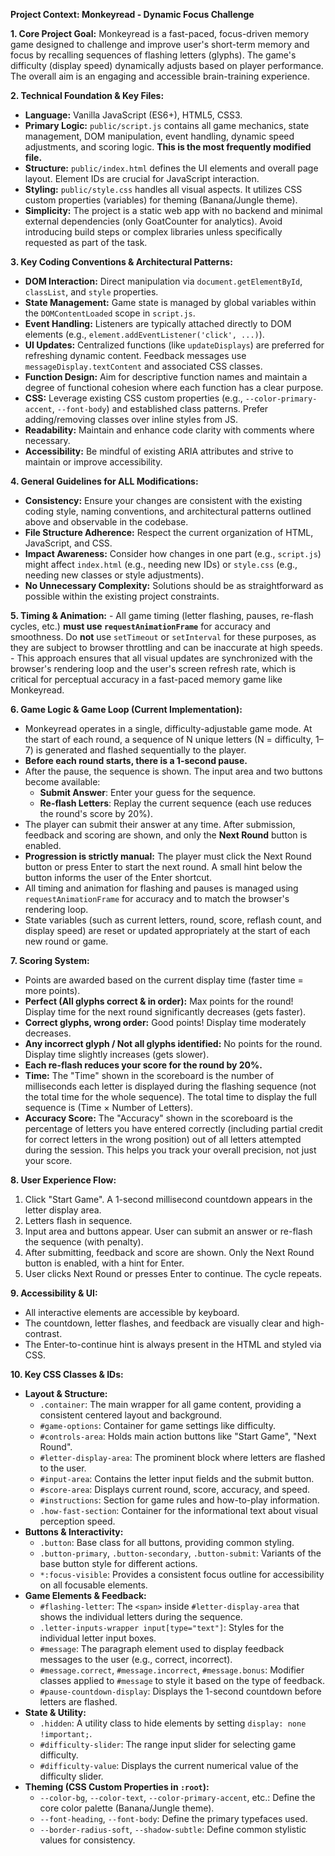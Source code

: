 **Project Context: Monkeyread - Dynamic Focus Challenge**

**1. Core Project Goal:**
Monkeyread is a fast-paced, focus-driven memory game designed to challenge and improve user's short-term memory and focus by recalling sequences of flashing letters (glyphs). The game's difficulty (display speed) dynamically adjusts based on player performance. The overall aim is an engaging and accessible brain-training experience.

**2. Technical Foundation & Key Files:**
   - **Language:** Vanilla JavaScript (ES6+), HTML5, CSS3.
   - **Primary Logic:** `public/script.js` contains all game mechanics, state management, DOM manipulation, event handling, dynamic speed adjustments, and scoring logic. **This is the most frequently modified file.**
   - **Structure:** `public/index.html` defines the UI elements and overall page layout. Element IDs are crucial for JavaScript interaction.
   - **Styling:** `public/style.css` handles all visual aspects. It utilizes CSS custom properties (variables) for theming (Banana/Jungle theme).
   - **Simplicity:** The project is a static web app with no backend and minimal external dependencies (only GoatCounter for analytics). Avoid introducing build steps or complex libraries unless specifically requested as part of the task.

**3. Key Coding Conventions & Architectural Patterns:**
   - **DOM Interaction:** Direct manipulation via `document.getElementById`, `classList`, and `style` properties.
   - **State Management:** Game state is managed by global variables within the `DOMContentLoaded` scope in `script.js`.
   - **Event Handling:** Listeners are typically attached directly to DOM elements (e.g., `element.addEventListener('click', ...)`).
   - **UI Updates:** Centralized functions (like `updateDisplays`) are preferred for refreshing dynamic content. Feedback messages use `messageDisplay.textContent` and associated CSS classes.
   - **Function Design:** Aim for descriptive function names and maintain a degree of functional cohesion where each function has a clear purpose.
   - **CSS:** Leverage existing CSS custom properties (e.g., `--color-primary-accent`, `--font-body`) and established class patterns. Prefer adding/removing classes over inline styles from JS.
   - **Readability:** Maintain and enhance code clarity with comments where necessary.
   - **Accessibility:** Be mindful of existing ARIA attributes and strive to maintain or improve accessibility.

**4. General Guidelines for ALL Modifications:**
   - **Consistency:** Ensure your changes are consistent with the existing coding style, naming conventions, and architectural patterns outlined above and observable in the codebase.
   - **File Structure Adherence:** Respect the current organization of HTML, JavaScript, and CSS.
   - **Impact Awareness:** Consider how changes in one part (e.g., `script.js`) might affect `index.html` (e.g., needing new IDs) or `style.css` (e.g., needing new classes or style adjustments).
   - **No Unnecessary Complexity:** Solutions should be as straightforward as possible within the existing project constraints.

**5. Timing & Animation:**
    - All game timing (letter flashing, pauses, re-flash cycles, etc.) **must use `requestAnimationFrame`** for accuracy and smoothness. Do **not** use `setTimeout` or `setInterval` for these purposes, as they are subject to browser throttling and can be inaccurate at high speeds.
    - This approach ensures that all visual updates are synchronized with the browser's rendering loop and the user's screen refresh rate, which is critical for perceptual accuracy in a fast-paced memory game like Monkeyread.

**6. Game Logic & Game Loop (Current Implementation):**
- Monkeyread operates in a single, difficulty-adjustable game mode. At the start of each round, a sequence of N unique letters (N = difficulty, 1–7) is generated and flashed sequentially to the player.
- **Before each round starts, there is a 1-second pause.**
- After the pause, the sequence is shown. The input area and two buttons become available:
    - **Submit Answer**: Enter your guess for the sequence.
    - **Re-flash Letters**: Replay the current sequence (each use reduces the round's score by 20%).
- The player can submit their answer at any time. After submission, feedback and scoring are shown, and only the **Next Round** button is enabled.
- **Progression is strictly manual:** The player must click the Next Round button or press Enter to start the next round. A small hint below the button informs the user of the Enter shortcut.
- All timing and animation for flashing and pauses is managed using `requestAnimationFrame` for accuracy and to match the browser's rendering loop.
- State variables (such as current letters, round, score, reflash count, and display speed) are reset or updated appropriately at the start of each new round or game.

**7. Scoring System:**
- Points are awarded based on the current display time (faster time = more points).
- **Perfect (All glyphs correct & in order):** Max points for the round! Display time for the next round significantly decreases (gets faster).
- **Correct glyphs, wrong order:** Good points! Display time moderately decreases.
- **Any incorrect glyph / Not all glyphs identified:** No points for the round. Display time slightly increases (gets slower).
- **Each re-flash reduces your score for the round by 20%.**
- **Time:** The "Time" shown in the scoreboard is the number of milliseconds each letter is displayed during the flashing sequence (not the total time for the whole sequence). The total time to display the full sequence is (Time × Number of Letters).
- **Accuracy Score:** The "Accuracy" shown in the scoreboard is the percentage of letters you have entered correctly (including partial credit for correct letters in the wrong position) out of all letters attempted during the session. This helps you track your overall precision, not just your score.

**8. User Experience Flow:**
1. Click "Start Game". A 1-second millisecond countdown appears in the letter display area.
2. Letters flash in sequence.
3. Input area and buttons appear. User can submit an answer or re-flash the sequence (with penalty).
4. After submitting, feedback and score are shown. Only the Next Round button is enabled, with a hint for Enter.
5. User clicks Next Round or presses Enter to continue. The cycle repeats.

**9. Accessibility & UI:**
- All interactive elements are accessible by keyboard.
- The countdown, letter flashes, and feedback are visually clear and high-contrast.
- The Enter-to-continue hint is always present in the HTML and styled via CSS.

**10. Key CSS Classes & IDs:**
- **Layout & Structure:**
    - `.container`: The main wrapper for all game content, providing a consistent centered layout and background.
    - `#game-options`: Container for game settings like difficulty.
    - `#controls-area`: Holds main action buttons like "Start Game", "Next Round".
    - `#letter-display-area`: The prominent block where letters are flashed to the user.
    - `#input-area`: Contains the letter input fields and the submit button.
    - `#score-area`: Displays current round, score, accuracy, and speed.
    - `#instructions`: Section for game rules and how-to-play information.
    - `.how-fast-section`: Container for the informational text about visual perception speed.
- **Buttons & Interactivity:**
    - `.button`: Base class for all buttons, providing common styling.
    - `.button-primary`, `.button-secondary`, `.button-submit`: Variants of the base button style for different actions.
    - `*:focus-visible`: Provides a consistent focus outline for accessibility on all focusable elements.
- **Game Elements & Feedback:**
    - `#flashing-letter`: The `<span>` inside `#letter-display-area` that shows the individual letters during the sequence.
    - `.letter-inputs-wrapper input[type="text"]`: Styles for the individual letter input boxes.
    - `#message`: The paragraph element used to display feedback messages to the user (e.g., correct, incorrect).
    - `#message.correct`, `#message.incorrect`, `#message.bonus`: Modifier classes applied to `#message` to style it based on the type of feedback.
    - `#pause-countdown-display`: Displays the 1-second countdown before letters are flashed.
- **State & Utility:**
    - `.hidden`: A utility class to hide elements by setting `display: none !important;`.
    - `#difficulty-slider`: The range input slider for selecting game difficulty.
    - `#difficulty-value`: Displays the current numerical value of the difficulty slider.
- **Theming (CSS Custom Properties in `:root`):**
    - `--color-bg`, `--color-text`, `--color-primary-accent`, etc.: Define the core color palette (Banana/Jungle theme).
    - `--font-heading`, `--font-body`: Define the primary typefaces used.
    - `--border-radius-soft`, `--shadow-subtle`: Define common stylistic values for consistency.
